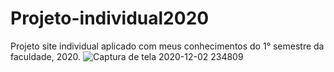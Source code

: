 # Projeto-individual2020
Projeto site individual aplicado com meus conhecimentos do 1° semestre da faculdade, 2020.
![Captura de tela 2020-12-02 234809](https://user-images.githubusercontent.com/61557003/100957267-e5fc8f00-34f8-11eb-9c34-e4df69c87766.jpg)
